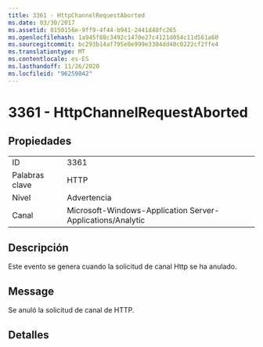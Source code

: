 ```yaml
---
title: 3361 - HttpChannelRequestAborted
ms.date: 03/30/2017
ms.assetid: 0150156e-9ff9-4f44-b941-2441d40fc265
ms.openlocfilehash: 1a945f88c3492c1470e27c4121d054c11d561a60
ms.sourcegitcommit: bc293b14af795e0e999e3304dd40c0222cf2ffe4
ms.translationtype: MT
ms.contentlocale: es-ES
ms.lasthandoff: 11/26/2020
ms.locfileid: "96259842"
---
```

# <a name="3361---httpchannelrequestaborted"></a>3361 - HttpChannelRequestAborted

## <a name="properties"></a>Propiedades  
  
|||  
|-|-|  
|ID|3361|  
|Palabras clave|HTTP|  
|Nivel|Advertencia|  
|Canal|Microsoft-Windows-Application Server-Applications/Analytic|  
  
## <a name="description"></a>Descripción  

 Este evento se genera cuando la solicitud de canal Http se ha anulado.  
  
## <a name="message"></a>Message  

 Se anuló la solicitud de canal de HTTP.  
  
## <a name="details"></a>Detalles
